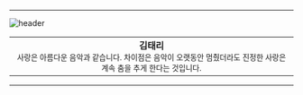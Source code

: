 <hr>

![header](https://user-images.githubusercontent.com/73381115/204138853-7e2a6e0c-9804-4224-a786-23eea0f4c26b.png)

<div align="center">
<table>
<tbody>
<td align="center">
 <img width="2000" height="0"><b>김태리</b><br>
<sub>사랑은 아름다운 음악과 같습니다. 차이점은 음악이 오랫동안 멈췄더라도 진정한 사랑은 계속 춤을 추게 한다는 것입니다.</sub><br>
<img width="2000" height="0">
</td>
</tbody>
</table>
</div>

<hr>
